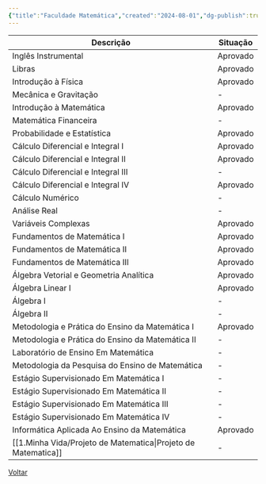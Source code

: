 ```yaml
---
{"title":"Faculdade Matemática","created":"2024-08-01","dg-publish":true,"tags":["pessoal/estudos","pessoal/matematica","moc"],"description":"Anotações sobre minha faculdade de Matemática.","permalink":"/1-minha-vida/matematica-ifba/","dgPassFrontmatter":true}
---
```



| Descrição                                        | Situação |
| ------------------------------------------------ | -------- |
| Inglês Instrumental                              | Aprovado |
| Libras                                           | Aprovado |
| Introdução à Física                              | Aprovado |
| Mecânica e Gravitação                            | -        |
| Introdução à Matemática                          | Aprovado |
| Matemática Financeira                            | -        |
| Probabilidade e Estatística                      | Aprovado |
| Cálculo Diferencial e Integral I                 | Aprovado |
| Cálculo Diferencial e Integral II                | Aprovado |
| Cálculo Diferencial e Integral III               | -        |
| Cálculo Diferencial e Integral IV                | Aprovado |
| Cálculo Numérico                                 | -        |
| Análise Real                                     | -        |
| Variáveis Complexas                              | Aprovado |
| Fundamentos de Matemática I                      | Aprovado |
| Fundamentos de Matemática II                     | Aprovado |
| Fundamentos de Matemática III                    | Aprovado |
| Álgebra Vetorial e Geometria Analítica           | Aprovado |
| Álgebra Linear I                                 | Aprovado |
| Álgebra I                                        | -        |
| Álgebra II                                       | -        |
| Metodologia e Prática do Ensino da Matemática I  | Aprovado |
| Metodologia e Prática do Ensino da Matemática II | -        |
| Laboratório de Ensino Em Matemática              | -        |
| Metodologia da Pesquisa do Ensino de Matemática  | -        |
| Estágio Supervisionado Em Matemática I           | -        |
| Estágio Supervisionado Em Matemática II          | -        |
| Estágio Supervisionado Em Matemática III         | -        |
| Estágio Supervisionado Em Matemática IV          | -        |
| Informática Aplicada Ao Ensino da Matemática     | Aprovado |
| [[1.Minha Vida/Projeto de Matematica\|Projeto de Matematica]]                            | -        |
[Voltar](1.LIFE/index)
